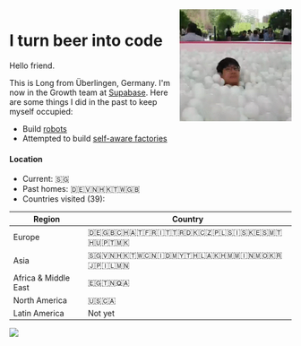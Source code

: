<img align="right" width="200" height="200" src="https://github.com/loong/loong/raw/master/assets/2020-mood.gif">

# I turn beer into code

Hello friend. 

This is Long from Überlingen, Germany. I'm now in the Growth team at [Supabase](https://supabase.com). Here are some things I did in the past to keep myself occupied:

* Build [robots](https://www.youtube.com/watch?v=tYRYdTxP_7Y&list=PLHEllRtBKB6ceioUP36t1E7LcESjAl58N)
* Attempted to build [self-aware factories](https://www.straitstimes.com/business/companies-markets/singapore-ai-software-solutions-provider-firevisor-raises-close-to-1m-in)


#### Location

* Current: 🇸🇬
* Past homes: 🇩🇪🇻🇳🇭🇰🇹🇼🇬🇧
* Countries visited (39):

| Region               | Country                       
|--------------------- | -------                       
| Europe               | 🇩🇪🇬🇧🇨🇭🇦🇹🇫🇷🇮🇹🇹🇷🇩🇰🇨🇿🇵🇱🇸🇮🇸🇰🇪🇸🇲🇹🇭🇺🇵🇹🇲🇰
| Asia                 | 🇸🇬🇻🇳🇭🇰🇹🇼🇨🇳🇮🇩🇲🇾🇹🇭🇱🇦🇰🇭🇲🇲🇮🇳🇲🇴🇰🇷🇯🇵🇮🇱🇲🇳
| Africa & Middle East | 🇪🇬🇹🇳🇶🇦
| North America        | 🇺🇸🇨🇦
| Latin America        | Not yet

<img src="http://api.mixpanel.com/track/?data=eyJldmVudCI6IkdpdEh1YiBwYWdlIG9wZW5lZCIsInByb3BlcnRpZXMiOnsidG9rZW4iOiIwYjliZjBlNWZlM2I0YTE4ZTUwNzdjMzY0M2FiODgxNCIsImx2bCI6MSwiaXAiOjF9fQ==&img=1">
